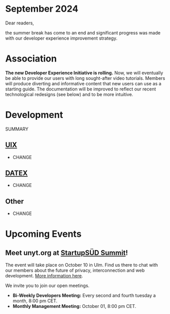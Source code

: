 # September 2024

Dear readers,

the summer break has come to an end and significant progress was made with our developer experience improvement strategy.

# Association

**The new Developer Experience Initiative is rolling.** Now, we will eventually be able to provide our users with long sought-after
video tutorials. Members will produce diverting and informative content that new users can use as a starting guide. The documentation
will be improved to reflect our recent technological redesigns (see below) and to be more intuitive.

# Development
SUMMARY

## [UIX](https://github.com/unyt-org/uix/pulls?q=is:closed%20created:2024-08-01..2024-08-31)
* CHANGE

## [DATEX](https://github.com/unyt-org/datex-core-js-legacy/pulls?q=is:closed%20created:2024-08-01..2024-08-31)
* CHANGE

## Other
* CHANGE

# Upcoming Events 

## Meet unyt.org at [StartupSÜD Summit](https://startupsued.de/summit/)!
The event will take place on October 10 in Ulm. Find us there to chat with our members about the future of privacy,
interconnection and web development. [More information here](https://startupsued.de/summit/).

We invite you to join our open meetings.

* **Bi-Weekly Developers Meeting:** Every second and fourth tuesday a month, 8:00 pm CET.
* **Monthly Management Meeting:** October 01, 8:00 pm CET.

